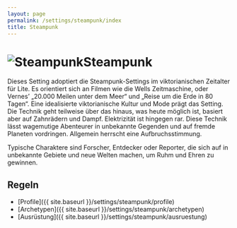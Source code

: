 ```yaml
---
layout: page
permalink: /settings/steampunk/index
title: Steampunk
---
```


<h1 class="titelimg"><img alt="Steampunk" src="{{ site.baseurl }}/assets/pics/steampunk.png"/>Steampunk</h1>
Dieses Setting adoptiert die Steampunk-Settings im viktorianischen Zeitalter für Lite. Es orientiert sich an Filmen wie die Wells Zeitmaschine, oder Vernes&rsquo; &bdquo;20.000 Meilen unter dem Meer&ldquo; und &bdquo;Reise um die Erde in 80 Tagen&ldquo;. Eine idealisierte viktorianische Kultur und Mode prägt das Setting. Die Technik geht teilweise über das hinaus, was heute möglich ist, basiert aber auf Zahnrädern und Dampf. Elektrizität ist hingegen rar. Diese Technik lässt wagemutige Abenteurer in unbekannte Gegenden und auf fremde Planeten vordringen. Allgemein herrscht eine Aufbruchsstimmung.

Typische Charaktere sind Forscher, Entdecker oder Reporter, die sich auf in unbekannte Gebiete und neue Welten machen, um Ruhm und Ehren zu gewinnen.

## Regeln

- [Profile]({{ site.baseurl }}/settings/steampunk/profile)
- [Archetypen]({{ site.baseurl }}/settings/steampunk/archetypen)
- [Ausrüstung]({{ site.baseurl }}/settings/steampunk/ausruestung)

